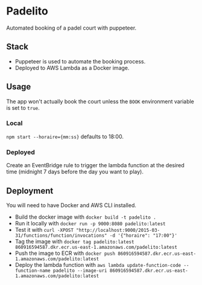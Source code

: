 # Padelito

Automated booking of a padel court with puppeteer.

## Stack

 - Puppeteer is used to automate the booking process.
 - Deployed to AWS Lambda as a Docker image.

## Usage

The app won't actually book the court unless the `BOOK` environment variable is set to `true`.

### Local
`npm start --horaire={mm:ss}` defaults to 18:00.

### Deployed
Create an EventBridge rule to trigger the lambda function at the desired time (midnight 7 days before the day you want to play).

## Deployment

You will need to have Docker and AWS CLI installed.

- Build the docker image with `docker build -t padelito .`
- Run it locally with `docker run -p 9000:8080 padelito:latest`
- Test it with `curl -XPOST "http://localhost:9000/2015-03-31/functions/function/invocations" -d '{"horaire": "17:00"}'`
- Tag the image with `docker tag padelito:latest 860916594587.dkr.ecr.us-east-1.amazonaws.com/padelito:latest`
- Push the image to ECR with `docker push 860916594587.dkr.ecr.us-east-1.amazonaws.com/padelito:latest`
- Deploy the lambda function with `aws lambda update-function-code --function-name padelito --image-uri 860916594587.dkr.ecr.us-east-1.amazonaws.com/padelito:latest`